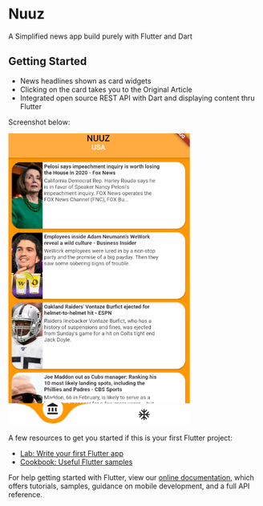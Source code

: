 # Nuuz

A Simplified news app build purely with Flutter and Dart

## Getting Started

- News headlines shown as card widgets
- Clicking on the card takes you to the Original Article
- Integrated open source REST API with Dart and displaying content thru Flutter

Screenshot below: 

![1](https://github.com/pandyama/NewzFeed/blob/master/Capture.PNG)


A few resources to get you started if this is your first Flutter project:

- [Lab: Write your first Flutter app](https://flutter.dev/docs/get-started/codelab)
- [Cookbook: Useful Flutter samples](https://flutter.dev/docs/cookbook)

For help getting started with Flutter, view our
[online documentation](https://flutter.dev/docs), which offers tutorials,
samples, guidance on mobile development, and a full API reference.
